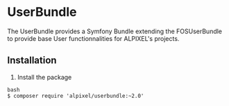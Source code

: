 UserBundle
===========

The UserBundle provides a Symfony Bundle extending the FOSUserBundle to provide base User functionnalities for ALPIXEL's projects.



## Installation

1. Install the package

```
bash
$ composer require 'alpixel/userbundle:~2.0'
```



